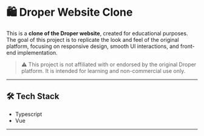 # 🛍️ Droper Website Clone

This is a **clone of the Droper website**, created for educational purposes. The goal of this project is to replicate the look and feel of the original platform, focusing on responsive design, smooth UI interactions, and front-end implementation.

> ⚠️ This project is not affiliated with or endorsed by the original Droper platform. It is intended for learning and non-commercial use only.

---

## 🛠️ Tech Stack

- Typescript
- Vue

---

